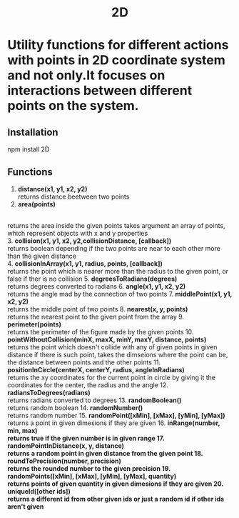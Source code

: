 <h1 align="center">2D<h1>

Utility functions for different actions with points in 2D coordinate
system and not only.It focuses on interactions between different points
on the system.

## Installation

>>>
  npm install 2D
>>>

## Functions

1. <b>distance(x1, y1, x2, y2) </b> 
   <br />
   returns distance beetween two points
   <br />
2.  <b>area(points) </b>
   <br />
   returns the area inside the given points
   takes argument an array of points, which represent objects with x and y properties
   <br />
3. <b>collision(x1, y1, x2, y2,collisionDistance, [callback])</b>
   <br />
   returns boolean depending if the two points are near to each other more than the given distance
   <br />
4. <b>collisionInArray(x1, y1, radius, points, [callback])</b>
   <br/>
   returns the point which is nearer more than the radius to the given point, or false if ther is no collision
5. <b>degreesToRadians(degrees)</b>
   <br />
   returns degrees converted to radians
6. <b>angle(x1, y1, x2, y2)</b>
   <br />
   returns the angle mad by the connection of two points
7. <b>middlePoint(x1, y1, x2, y2)</b>
   <br />
   returns the middle point of two points
8. <b>nearest(x, y, points)</b>
   <br />
   returns the nearest point to the given point from the array
9. <b>perimeter(points)</b>
   <br />
   returns the perimeter of the figure made by the given points
10. <b>pointWithoutCollision(minX, maxX, minY, maxY, distance, points)</b>
   <br />
   returns the point which doesn't collide with any of given points 
   in given distance if there is such point, takes the dimseions where the point can be, the distance between points and the other points
11. <b>positionInCircle(centerX, centerY, radius, angleInRadians)</b>
   <br />
    returns the xy coordinates for the current point in circle by giving it the coordinates for the center, the radius and the angle 
12. <b>radiansToDegrees(radians)</b>
   <br />
    returns radians converted to degrees
13. <b>randomBoolean()</b>
   <br />
    returns random boolean
14. <b>randomNumber()</b>
   <br />
    returns random number
15. <b>randomPoint([xMin], [xMax], [yMin], [yMax])</b>
   <br />
    returns a point in given dimesions if they are given
16. <b>inRange(number, min, max)
   <br />
    returns true if the given number is in given range
17. <b>randomPointInDistance(x, y, distance)</b>
   <br />
    returns a random point in given distance from the given point
18. <b>roundToPrecision(number, precision)</b>
   <br />
    returns the rounded number to the given precision
19. <b>randomPoints([xMin], [xMax], [yMin], [yMax], quantity)</b>
   <br />
    returns points of given quantity in given dimesions if they are given
20. <b>uniqueId([other ids])</b>
   <br />
    returns a different id from other given ids or just a random id if other ids aren't given